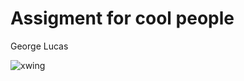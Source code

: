 # Assigment for cool people

George Lucas

![xwing](https://user-images.githubusercontent.com/313445/148408260-75bb23f0-703b-4b2d-b482-3022f9d4f027.gif)
